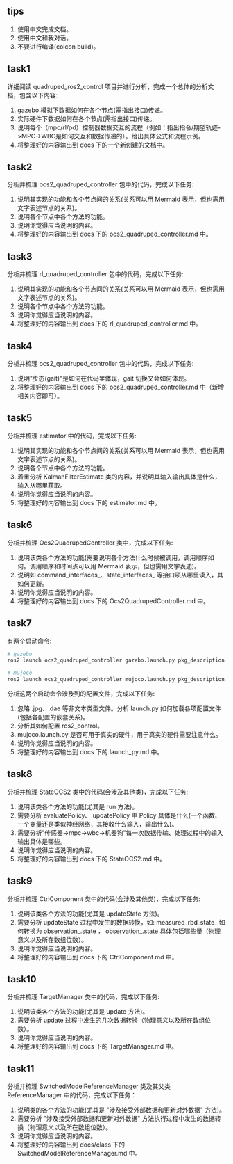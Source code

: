 ## tips
1. 使用中文完成文档。
2. 使用中文和我对话。
3. 不要进行编译(colcon build)。

## task1
详细阅读 quadruped_ros2_control 项目并进行分析，完成一个总体的分析文档，包含以下内容:
1. gazebo 模拟下数据如何在各个节点(需指出接口)传递。
2. 实际硬件下数据如何在各个节点(需指出接口)传递。
3. 说明每个（mpc/rl/pd）控制器数据交互的流程（例如：指出指令/期望轨迹->MPC->WBC是如何交互和数据传递的）。给出具体公式和流程示例。
4. 将整理好的内容输出到 docs 下的一个新创建的文档中。

## task2
分析并梳理 ocs2_quadruped_controller 包中的代码，完成以下任务:
1. 说明其实现的功能和各个节点间的关系(关系可以用 Mermaid 表示，但也需用文字表述节点的关系)。
2. 说明各个节点中各个方法的功能。
3. 说明你觉得应当说明的内容。
4. 将整理好的内容输出到 docs 下的 ocs2_quadruped_controller.md 中。

## task3
分析并梳理 rl_quadruped_controller 包中的代码，完成以下任务:
1. 说明其实现的功能和各个节点间的关系(关系可以用 Mermaid 表示，但也需用文字表述节点的关系)。
2. 说明各个节点中各个方法的功能。
3. 说明你觉得应当说明的内容。
4. 将整理好的内容输出到 docs 下的 rl_quadruped_controller.md 中。

## task4
分析并梳理 ocs2_quadruped_controller 包中的代码，完成以下任务:
1. 说明"步态(gait)"是如何在代码里体现，gait 切换又会如何体现。
2. 将整理好的内容输出到 docs 下的 ocs2_quadruped_controller.md 中（新增相关内容即可）。

## task5
分析并梳理 estimator 中的代码，完成以下任务:
1. 说明其实现的功能和各个节点间的关系(关系可以用 Mermaid 表示，但也需用文字表述节点的关系)。
2. 说明各个节点中各个方法的功能。
3. 着重分析 KalmanFilterEstimate 类的内容，并说明其输入输出具体是什么，输入从哪里获取。
4. 说明你觉得应当说明的内容。
5. 将整理好的内容输出到 docs 下的 estimator.md 中。

## task6
分析并梳理 Ocs2QuadrupedController 类中，完成以下任务:
1. 说明该类各个方法的功能(需要说明各个方法什么时候被调用，调用顺序如何。调用顺序和时间点可以用 Mermaid 表示，但也需用文字表述)。
2. 说明如 command_interfaces_、state_interfaces_ 等接口项从哪里读入，其如何更新。
3. 说明你觉得应当说明的内容。
4. 将整理好的内容输出到 docs 下的 Ocs2QuadrupedController.md 中。

## task7
有两个启动命令:
```bash
# gazebo
ros2 launch ocs2_quadruped_controller gazebo.launch.py pkg_description:=go2_description

# mujoco
ros2 launch ocs2_quadruped_controller mujoco.launch.py pkg_description:=go2_description
```
分析这两个启动命令涉及到的配置文件，完成以下任务:
1. 忽略 .jpg、.dae 等非文本类型文件。分析 launch.py 如何加载各项配置文件(包括各配置的嵌套关系)。
2. 分析其如何配置 ros2_control。
3. mujoco.launch.py 是否可用于真实的硬件，用于真实的硬件需要注意什么。
4. 说明你觉得应当说明的内容。
5. 将整理好的内容输出到 docs 下的 launch_py.md 中。

## task8
分析并梳理 StateOCS2 类中的代码(会涉及其他类)，完成以下任务:
1. 说明该类各个方法的功能(尤其是 run 方法)。
2. 需要分析 evaluatePolicy、 updatePolicy 中 Policy 具体是什么(一个函数、一个变量还是类似神经网络，其接收什么输入，输出什么)。
3. 需要分析"传感器->mpc->wbc->机器狗"每一次数据传输、处理过程中的输入输出具体是哪些。
4. 说明你觉得应当说明的内容。
5. 将整理好的内容输出到 docs 下的 StateOCS2.md 中。

## task9
分析并梳理 CtrlComponent 类中的代码(会涉及其他类)，完成以下任务:
1. 说明该类各个方法的功能(尤其是 updateState 方法)。
2. 需要分析 updateState 过程中发生的数据转换，如: measured_rbd_state_ 如何转换为 observation_.state ， observation_.state 具体包括哪些量（物理意义以及所在数组位数）。
3. 说明你觉得应当说明的内容。
4. 将整理好的内容输出到 docs 下的 CtrlComponent.md 中。

## task10
分析并梳理 TargetManager 类中的代码，完成以下任务:
1. 说明该类各个方法的功能(尤其是 update 方法)。
2. 需要分析 update 过程中发生的几次数据转换（物理意义以及所在数组位数）。
3. 说明你觉得应当说明的内容。
4. 将整理好的内容输出到 docs 下的 TargetManager.md 中。

## task11
分析并梳理 SwitchedModelReferenceManager 类及其父类 ReferenceManager 中的代码，完成以下任务：
1. 说明类的各个方法的功能(尤其是 "涉及接受外部数据和更新对外数据" 方法)。
2. 需要分析 "涉及接受外部数据和更新对外数据" 方法执行过程中发生的数据转换（物理意义以及所在数组位数）。
3. 说明你觉得应当说明的内容。
4. 将整理好的内容输出到 docs/class 下的 SwitchedModelReferenceManager.md 中。
